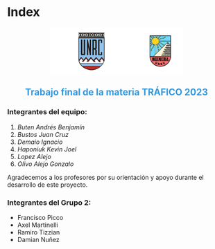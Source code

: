 # Index

<div style="display:flex; justify-content:center; align-items:center;">
    <img src="img/logounrc.png" alt="Logo UNRC" style="width:200px; margin-right:0px;">
    <img src="img/logoing.png" alt="Logo ING" style="width:108px;">
</div>

<div style="text-align:center; color:#3498db;">
    <h2>Trabajo final de la materia TRÁFICO 2023</h2>
</div>

### Integrantes del equipo:

1. _Buten Andrés Benjamín_
2. _Bustos Juan Cruz_
3. _Demaio Ignacio_
4. _Haponiuk Kevin Joel_
5. _Lopez Alejo_
6. _Olivo Alejo Gonzalo_

Agradecemos a los profesores por su orientación y apoyo durante el desarrollo de este proyecto.

### Integrantes del Grupo 2:

- Francisco Picco
- Axel Martinelli
- Ramiro Tizzian
- Damian Nuñez



